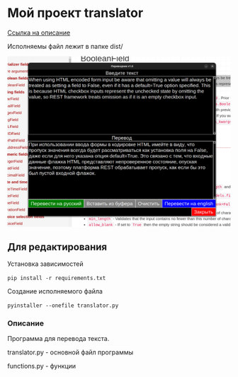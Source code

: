 # Мой проект translator

[Ссылка на описание](#описание)

Исполняемы файл лежит в папке dist/

![Название изображения](images/v1.0.png)

## Для редактирования
Установка зависимостей

`pip install -r requirements.txt`

Создание исполняемого файла

`pyinstaller --onefile translator.py`

### Описание

Программа для перевода текста.

translator.py - основной файл программы

functions.py - функции